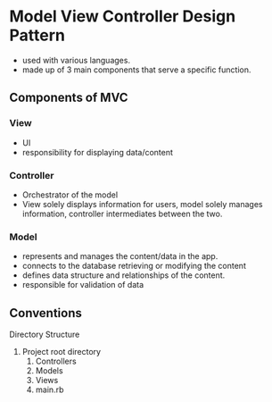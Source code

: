 # Model View Controller Design Pattern

- used with various languages.
- made up of 3 main components that serve a specific function.

## Components of MVC

### View

- UI
- responsibility for displaying data/content

### Controller

- Orchestrator of the model
- View solely displays information for users, model solely manages information, controller intermediates between the two.

### Model

- represents and manages the content/data in the app.
- connects to the database retrieving or modifying the content
- defines data structure and relationships of the content.
- responsible for validation of data

## Conventions

Directory Structure

1. Project root directory
   1. Controllers
   2. Models
   3. Views
   4. main.rb